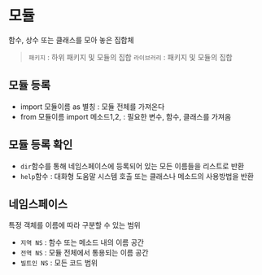 # 모듈
함수, 상수 또는 클래스를 모아 놓은 집합체

> `패키지` : 하위 패키지 및 모듈의 집합
> `라이브러리` : 패키지 및 모듈의 집합

## 모듈 등록
- import 모듈이름 as 별칭 : 모듈 전체를 가져온다  
- from 모듈이름 import 메소드1,2, : 필요한 변수, 함수, 클래스를 가져옴

## 모듈 등록 확인
- `dir`함수를 통해 네임스페이스에 등록되어 있는 모든 이름들을 리스트로 반환
- `help`함수 : 대화형 도움말 시스템 호출 또는 클래스나 메소드의 사용방법을 반환

## 네임스페이스
특정 객체를 이름에 따라 구분할 수 있는 범위
- `지역 NS` : 함수 또는 메소드 내의 이름 공간
- `전역 NS` : 모듈 전체에서 통용되는 이름 공간
- `빌트인 NS` : 모든 코드 범위